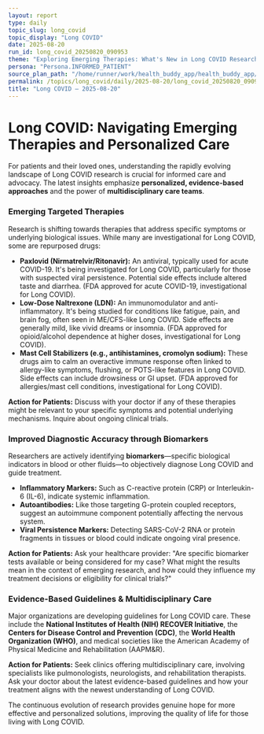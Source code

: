 ```yaml
---
layout: report
type: daily
topic_slug: long_covid
topic_display: "Long COVID"
date: 2025-08-20
run_id: long_covid_20250820_090953
theme: "Exploring Emerging Therapies: What's New in Long COVID Research?"
persona: "Persona.INFORMED_PATIENT"
source_plan_path: "/home/runner/work/health_buddy_app/health_buddy_app/.results/long_covid/weekly_plan/2025-08-18/plan.json"
permalink: /topics/long_covid/daily/2025-08-20/long_covid_20250820_090953/
title: "Long COVID — 2025-08-20"
---
```


# Long COVID: Navigating Emerging Therapies and Personalized Care

For patients and their loved ones, understanding the rapidly evolving landscape of Long COVID research is crucial for informed care and advocacy. The latest insights emphasize **personalized, evidence-based approaches** and the power of **multidisciplinary care teams**.

### Emerging Targeted Therapies

Research is shifting towards therapies that address specific symptoms or underlying biological issues. While many are investigational for Long COVID, some are repurposed drugs:

*   **Paxlovid (Nirmatrelvir/Ritonavir):** An antiviral, typically used for acute COVID-19. It's being investigated for Long COVID, particularly for those with suspected viral persistence. Potential side effects include altered taste and diarrhea. (FDA approved for acute COVID-19, investigational for Long COVID).
*   **Low-Dose Naltrexone (LDN):** An immunomodulator and anti-inflammatory. It's being studied for conditions like fatigue, pain, and brain fog, often seen in ME/CFS-like Long COVID. Side effects are generally mild, like vivid dreams or insomnia. (FDA approved for opioid/alcohol dependence at higher doses, investigational for Long COVID).
*   **Mast Cell Stabilizers (e.g., antihistamines, cromolyn sodium):** These drugs aim to calm an overactive immune response often linked to allergy-like symptoms, flushing, or POTS-like features in Long COVID. Side effects can include drowsiness or GI upset. (FDA approved for allergies/mast cell conditions, investigational for Long COVID).

**Action for Patients:** Discuss with your doctor if any of these therapies might be relevant to your specific symptoms and potential underlying mechanisms. Inquire about ongoing clinical trials.

### Improved Diagnostic Accuracy through Biomarkers

Researchers are actively identifying **biomarkers**—specific biological indicators in blood or other fluids—to objectively diagnose Long COVID and guide treatment.

*   **Inflammatory Markers:** Such as C-reactive protein (CRP) or Interleukin-6 (IL-6), indicate systemic inflammation.
*   **Autoantibodies:** Like those targeting G-protein coupled receptors, suggest an autoimmune component potentially affecting the nervous system.
*   **Viral Persistence Markers:** Detecting SARS-CoV-2 RNA or protein fragments in tissues or blood could indicate ongoing viral presence.

**Action for Patients:** Ask your healthcare provider: "Are specific biomarker tests available or being considered for my case? What might the results mean in the context of emerging research, and how could they influence my treatment decisions or eligibility for clinical trials?"

### Evidence-Based Guidelines & Multidisciplinary Care

Major organizations are developing guidelines for Long COVID care. These include the **National Institutes of Health (NIH) RECOVER Initiative**, the **Centers for Disease Control and Prevention (CDC)**, the **World Health Organization (WHO)**, and medical societies like the American Academy of Physical Medicine and Rehabilitation (AAPM&R).

**Action for Patients:** Seek clinics offering multidisciplinary care, involving specialists like pulmonologists, neurologists, and rehabilitation therapists. Ask your doctor about the latest evidence-based guidelines and how your treatment aligns with the newest understanding of Long COVID.

The continuous evolution of research provides genuine hope for more effective and personalized solutions, improving the quality of life for those living with Long COVID.

